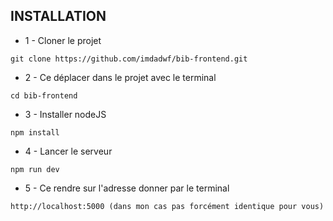 ## INSTALLATION

* 1 - Cloner le projet


``` git clone https://github.com/imdadwf/bib-frontend.git ```

* 2 - Ce déplacer dans le projet avec le terminal


``` cd bib-frontend ```

* 3 - Installer nodeJS


``` npm install ```

* 4 - Lancer le serveur


``` npm run dev ```

* 5 - Ce rendre sur l'adresse donner par le terminal 


``` http://localhost:5000 (dans mon cas pas forcément identique pour vous) ```